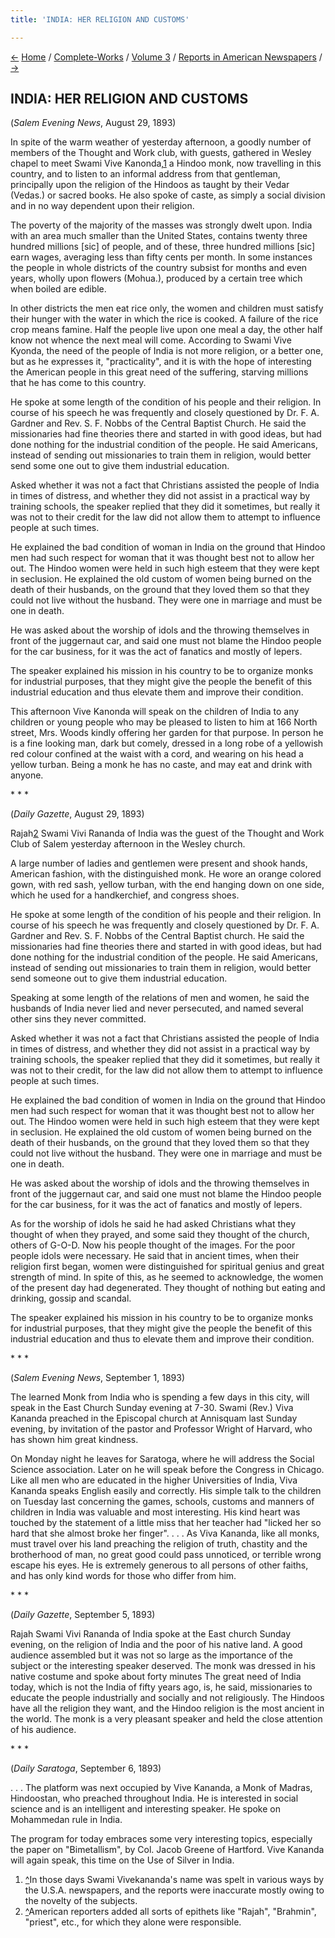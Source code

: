 ```yaml
---
title: 'INDIA: HER RELIGION AND CUSTOMS'

---
```

<div>

[←](../lectures_from_colombo_to_almora/the_religion_we_are_born_in.htm)
[Home](../../../index.htm) / [Complete-Works](../../complete_works.htm)
/ [Volume 3](../volume_3_contents.htm) / [Reports in American
Newspapers](reports_in_american_newspapers_contents.htm)
/ [→](hindus_at_the_fair.htm)

  

## INDIA: HER RELIGION AND CUSTOMS

(*Salem Evening News*, August 29, 1893)

In spite of the warm weather of yesterday afternoon, a goodly number of
members of the Thought and Work club, with guests, gathered in Wesley
chapel to meet Swami Vive Kanonda,[1](#fn1) a Hindoo monk, now
travelling in this country, and to listen to an informal address from
that gentleman, principally upon the religion of the Hindoos as taught
by their Vedar (Vedas.) or sacred books. He also spoke of caste, as
simply a social division and in no way dependent upon their religion.

The poverty of the majority of the masses was strongly dwelt upon. India
with an area much smaller than the United States, contains twenty three
hundred millions \[sic\] of people, and of these, three hundred millions
\[sic\] earn wages, averaging less than fifty cents per month. In some
instances the people in whole districts of the country subsist for
months and even years, wholly upon flowers (Mohua.), produced by a
certain tree which when boiled are edible.

In other districts the men eat rice only, the women and children must
satisfy their hunger with the water in which the rice is cooked. A
failure of the rice crop means famine. Half the people live upon one
meal a day, the other half know not whence the next meal will come.
According to Swami Vive Kyonda, the need of the people of India is not
more religion, or a better one, but as he expresses it, "practicality",
and it is with the hope of interesting the American people in this great
need of the suffering, starving millions that he has come to this
country.

He spoke at some length of the condition of his people and their
religion. In course of his speech he was frequently and closely
questioned by Dr. F. A. Gardner and Rev. S. F. Nobbs of the Central
Baptist Church. He said the missionaries had fine theories there and
started in with good ideas, but had done nothing for the industrial
condition of the people. He said Americans, instead of sending out
missionaries to train them in religion, would better send some one out
to give them industrial education.

Asked whether it was not a fact that Christians assisted the people of
India in times of distress, and whether they did not assist in a
practical way by training schools, the speaker replied that they did it
sometimes, but really it was not to their credit for the law did not
allow them to attempt to influence people at such times.

He explained the bad condition of woman in India on the ground that
Hindoo men had such respect for woman that it was thought best not to
allow her out. The Hindoo women were held in such high esteem that they
were kept in seclusion. He explained the old custom of women being
burned on the death of their husbands, on the ground that they loved
them so that they could not live without the husband. They were one in
marriage and must be one in death.

He was asked about the worship of idols and the throwing themselves in
front of the juggernaut car, and said one must not blame the Hindoo
people for the car business, for it was the act of fanatics and mostly
of lepers.

The speaker explained his mission in his country to be to organize monks
for industrial purposes, that they might give the people the benefit of
this industrial education and thus elevate them and improve their
condition.

This afternoon Vive Kanonda will speak on the children of India to any
children or young people who may be pleased to listen to him at 166
North street, Mrs. Woods kindly offering her garden for that purpose. In
person he is a fine looking man, dark but comely, dressed in a long robe
of a yellowish red colour confined at the waist with a cord, and wearing
on his head a yellow turban. Being a monk he has no caste, and may eat
and drink with anyone.

\*          \*          \*

(*Daily Gazette*, August 29, 1893)

Rajah[2](#fn2) Swami Vivi Rananda of India was the guest of the Thought
and Work Club of Salem yesterday afternoon in the Wesley church.

A large number of ladies and gentlemen were present and shook hands,
American fashion, with the distinguished monk. He wore an orange colored
gown, with red sash, yellow turban, with the end hanging down on one
side, which he used for a handkerchief, and congress shoes.

He spoke at some length of the condition of his people and their
religion. In course of his speech he was frequently and closely
questioned by Dr. F. A. Gardner and Rev. S. F. Nobbs of the Central
Baptist church. He said the missionaries had fine theories there and
started in with good ideas, but had done nothing for the industrial
condition of the people. He said Americans, instead of sending out
missionaries to train them in religion, would better send someone out to
give them industrial education.

Speaking at some length of the relations of men and women, he said the
husbands of India never lied and never persecuted, and named several
other sins they never committed.

Asked whether it was not a fact that Christians assisted the people of
India in times of distress, and whether they did not assist in a
practical way by training schools, the speaker replied that they did it
sometimes, but really it was not to their credit, for the law did not
allow them to attempt to influence people at such times.

He explained the bad condition of women in India on the ground that
Hindoo men had such respect for woman that it was thought best not to
allow her out. The Hindoo women were held in such high esteem that they
were kept in seclusion. He explained the old custom of women being
burned on the death of their husbands, on the ground that they loved
them so that they could not live without the husband. They were one in
marriage and must be one in death.

He was asked about the worship of idols and the throwing themselves in
front of the juggernaut car, and said one must not blame the Hindoo
people for the car business, for it was the act of fanatics and mostly
of lepers.

As for the worship of idols he said he had asked Christians what they
thought of when they prayed, and some said they thought of the church,
others of G-O-D. Now his people thought of the images. For the poor
people idols were necessary. He said that in ancient times, when their
religion first began, women were distinguished for spiritual genius and
great strength of mind. In spite of this, as he seemed to acknowledge,
the women of the present day had degenerated. They thought of nothing
but eating and drinking, gossip and scandal.

The speaker explained his mission in his country to be to organize monks
for industrial purposes, that they might give the people the benefit of
this industrial education and thus to elevate them and improve their
condition.

\*          \*          \*

(*Salem Evening News*, September 1, 1893)

The learned Monk from India who is spending a few days in this city,
will speak in the East Church Sunday evening at 7-30. Swami (Rev.) Viva
Kananda preached in the Episcopal church at Annisquam last Sunday
evening, by invitation of the pastor and Professor Wright of Harvard,
who has shown him great kindness.

On Monday night he leaves for Saratoga, where he will address the Social
Science association. Later on he will speak before the Congress in
Chicago. Like all men who are educated in the higher Universities of
India, Viva Kananda speaks English easily and correctly. His simple talk
to the children on Tuesday last concerning the games, schools, customs
and manners of children in India was valuable and most interesting. His
kind heart was touched by the statement of a little miss that her
teacher had "licked her so hard that she almost broke her finger". . . .
As Viva Kananda, like all monks, must travel over his land preaching the
religion of truth, chastity and the brother­hood of man, no great good
could pass unnoticed, or terrible wrong escape his eyes. He is extremely
generous to all persons of other faiths, and has only kind words for
those who differ from him.

\*          \*          \*

(*Daily Gazette*, September 5, 1893)

Rajah Swami Vivi Rananda of India spoke at the East church Sunday
evening, on the religion of India and the poor of his native land. A
good audience assembled but it was not so large as the importance of the
subject or the interesting speaker deserved. The monk was dressed in his
native costume and spoke about forty minutes The great need of India
today, which is not the India of fifty years ago, is, he said,
missionaries to educate the people industrially and socially and not
religiously. The Hindoos have all the religion they want, and the Hindoo
religion is the most ancient in the world. The monk is a very pleasant
speaker and held the close attention of his audience.

\*          \*          \*

(*Daily Saratoga*, September 6, 1893)

. . . The platform was next occupied by Vive Kananda, a Monk of Madras,
Hindoostan, who preached throughout India. He is interested in social
science and is an intelligent and interesting speaker. He spoke on
Mohammedan rule in India.

The program for today embraces some very interesting topics, especially
the paper on "Bimetallism", by Col. Jacob Greene of Hartford. Vive
Kananda will again speak, this time on the Use of Silver in India.

1.  [^](#txt1)In those days Swami Vivekananda's name was spelt in
    various ways by the U.S.A. newspapers, and the reports were
    inaccurate mostly owing to the novelty of the subjects.
2.  [^](#txt2)American reporters added all sorts of epithets like
    "Rajah", "Brahmin", "priest", etc., for which they alone were
    responsible.

</div>
